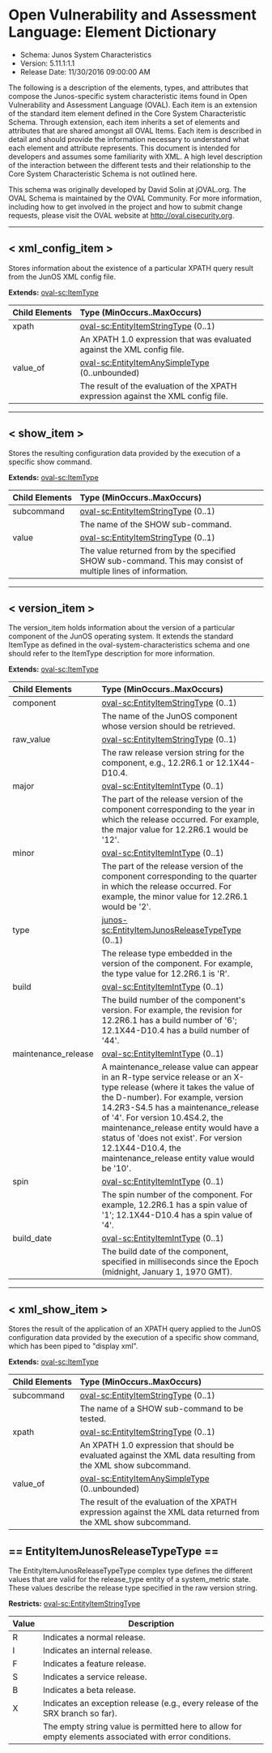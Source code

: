 # Open Vulnerability and Assessment Language: Element Dictionary

* Schema: Junos System Characteristics  
* Version: 5.11.1:1.1  
* Release Date: 11/30/2016 09:00:00 AM

The following is a description of the elements, types, and attributes that compose the Junos-specific system characteristic items found in Open Vulnerability and Assessment Language (OVAL). Each item is an extension of the standard item element defined in the Core System Characteristic Schema. Through extension, each item inherits a set of elements and attributes that are shared amongst all OVAL Items. Each item is described in detail and should provide the information necessary to understand what each element and attribute represents. This document is intended for developers and assumes some familiarity with XML. A high level description of the interaction between the different tests and their relationship to the Core System Characteristic Schema is not outlined here.

This schema was originally developed by David Solin at jOVAL.org. The OVAL Schema is maintained by the OVAL Community. For more information, including how to get involved in the project and how to submit change requests, please visit the OVAL website at http://oval.cisecurity.org.

______________
  
## <a name="xml_config_item"></a>< xml_config_item >

Stores information about the existence of a particular XPATH query result from the JunOS XML config file.

**Extends:** [oval-sc:ItemType](oval-system-characteristics-schema.md#ItemType) 

| Child Elements | Type (MinOccurs..MaxOccurs) |  
|:-------------- |:--------------------------- |  
| xpath | [oval-sc:EntityItemStringType](oval-system-characteristics-schema.md#EntityItemStringType)  (0..1) |  
||<div>An XPATH 1.0 expression that was evaluated against the XML config file.</div>|  
| value_of | [oval-sc:EntityItemAnySimpleType](oval-system-characteristics-schema.md#EntityItemAnySimpleType)  (0..unbounded) |  
||<div>The result of the evaluation of the XPATH expression against the XML config file.</div>|  
  
______________
  
## <a name="show_item"></a>< show_item >

Stores the resulting configuration data provided by the execution of a specific show command.

**Extends:** [oval-sc:ItemType](oval-system-characteristics-schema.md#ItemType) 

| Child Elements | Type (MinOccurs..MaxOccurs) |  
|:-------------- |:--------------------------- |  
| subcommand | [oval-sc:EntityItemStringType](oval-system-characteristics-schema.md#EntityItemStringType)  (0..1) |  
||<div>The name of the SHOW sub-command.</div>|  
| value | [oval-sc:EntityItemStringType](oval-system-characteristics-schema.md#EntityItemStringType)  (0..1) |  
||<div>The value returned from by the specified SHOW sub-command. This may consist of multiple lines of information.</div>|  
  
______________
  
## <a name="version_item"></a>< version_item >

The version_item holds information about the version of a particular component of the JunOS operating system. It extends the standard ItemType as defined in the oval-system-characteristics schema and one should refer to the ItemType description for more information.

**Extends:** [oval-sc:ItemType](oval-system-characteristics-schema.md#ItemType) 

| Child Elements | Type (MinOccurs..MaxOccurs) |  
|:-------------- |:--------------------------- |  
| component | [oval-sc:EntityItemStringType](oval-system-characteristics-schema.md#EntityItemStringType)  (0..1) |  
||<div>The name of the JunOS component whose version should be retrieved.</div>|  
| raw_value | [oval-sc:EntityItemStringType](oval-system-characteristics-schema.md#EntityItemStringType)  (0..1) |  
||<div>The raw release version string for the component, e.g., 12.2R6.1 or 12.1X44-D10.4.</div>|  
| major | [oval-sc:EntityItemIntType](oval-system-characteristics-schema.md#EntityItemIntType)  (0..1) |  
||<div>The part of the release version of the component corresponding to the year in which the release occurred. For example, the major value for 12.2R6.1 would be '12'.</div>|  
| minor | [oval-sc:EntityItemIntType](oval-system-characteristics-schema.md#EntityItemIntType)  (0..1) |  
||<div>The part of the release version of the component corresponding to the quarter in which the release occurred. For example, the minor value for 12.2R6.1 would be '2'.</div>|  
| type | [junos-sc:EntityItemJunosReleaseTypeType](#EntityItemJunosReleaseTypeType)  (0..1) |  
||<div>The release type embedded in the version of the component. For example, the type value for 12.2R6.1 is 'R'.</div>|  
| build | [oval-sc:EntityItemIntType](oval-system-characteristics-schema.md#EntityItemIntType)  (0..1) |  
||<div>The build number of the component's version. For example, the revision for 12.2R6.1 has a build number of '6'; 12.1X44-D10.4 has a build number of '44'.</div>|  
| maintenance_release | [oval-sc:EntityItemIntType](oval-system-characteristics-schema.md#EntityItemIntType)  (0..1) |  
||<div>A maintenance_release value can appear in an R-type service release or an X-type release (where it takes the value of the D-number). For example, version 14.2R3-S4.5 has a maintenance_release of '4'. For version 10.4S4.2, the maintenance_release entity would have a status of 'does not exist'. For version 12.1X44-D10.4, the maintenance_release entity value would be '10'.</div>|  
| spin | [oval-sc:EntityItemIntType](oval-system-characteristics-schema.md#EntityItemIntType)  (0..1) |  
||<div>The spin number of the component. For example, 12.2R6.1 has a spin value of '1'; 12.1X44-D10.4 has a spin value of '4'.</div>|  
| build_date | [oval-sc:EntityItemIntType](oval-system-characteristics-schema.md#EntityItemIntType)  (0..1) |  
||<div>The build date of the component, specified in milliseconds since the Epoch (midnight, January 1, 1970 GMT).</div>|  
  
______________
  
## <a name="xml_show_item"></a>< xml_show_item >

Stores the result of the application of an XPATH query applied to the JunOS configuration data provided by the execution of a specific show command, which has been piped to "display xml".

**Extends:** [oval-sc:ItemType](oval-system-characteristics-schema.md#ItemType) 

| Child Elements | Type (MinOccurs..MaxOccurs) |  
|:-------------- |:--------------------------- |  
| subcommand | [oval-sc:EntityItemStringType](oval-system-characteristics-schema.md#EntityItemStringType)  (0..1) |  
||<div>The name of a SHOW sub-command to be tested.</div>|  
| xpath | [oval-sc:EntityItemStringType](oval-system-characteristics-schema.md#EntityItemStringType)  (0..1) |  
||<div>An XPATH 1.0 expression that should be evaluated against the XML data resulting from the XML show subcommand.</div>|  
| value_of | [oval-sc:EntityItemAnySimpleType](oval-system-characteristics-schema.md#EntityItemAnySimpleType)  (0..unbounded) |  
||<div>The result of the evaluation of the XPATH expression against the XML data returned from the XML show subcommand.</div>|  
  
## <a name="EntityItemJunosReleaseTypeType"></a>== EntityItemJunosReleaseTypeType ==

The EntityItemJunosReleaseTypeType complex type defines the different values that are valid for the release_type entity of a system_metric state. These values describe the release type specified in the raw version string.

**Restricts:** [oval-sc:EntityItemStringType](oval-system-characteristics-schema.md#EntityItemStringType) 

| Value | Description |  
| ----- | ----------- |  
| R | <div>Indicates a normal release.</div> |  
| I | <div>Indicates an internal release.</div> |  
| F | <div>Indicates a feature release.</div> |  
| S | <div>Indicates a service release.</div> |  
| B | <div>Indicates a beta release.</div> |  
| X | <div>Indicates an exception release (e.g., every release of the SRX branch so far).</div> |  
|  | <div>The empty string value is permitted here to allow for empty elements associated with error conditions.</div> |  
  
